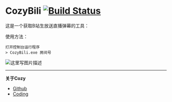 # CozyBili  [![Build Status](https://ci.appveyor.com/api/projects/status/github/MaxTan/CozyBili?svg=true)]("https://ci.appveyor.com/project/MaxTan/cozybili")

这是一个获取B站生放送直播弹幕的工具：

使用方法：

```shell
打开控制台运行程序
> CozyBili.exe 房间号
```


![这里写图片描述](http://img.blog.csdn.net/20150614163323177)


----------

 **关于Cozy**

 - [Github](https://github.com/zpublic/cozy)
 - [Coding](https://coding.net/u/zapline/p/cozy/git)





